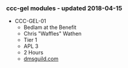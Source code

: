 ### ccc-gel modules - updated 2018-04-15
* CCC-GEL-01
    * Bedlam at the Benefit
    * Chris "Waffles" Wathen
    * Tier 1
    * APL 3
    * 2 Hours
    * [dmsguild.com](http://www.dmsguild.com/product/237193/CCCGEL01-Bedlam-at-the-Benefit?affiliate_id=757342)
